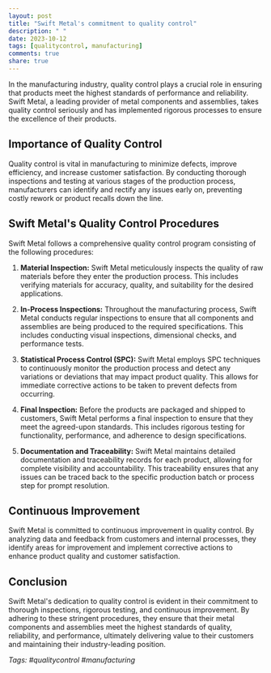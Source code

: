 ```yaml
---
layout: post
title: "Swift Metal's commitment to quality control"
description: " "
date: 2023-10-12
tags: [qualitycontrol, manufacturing]
comments: true
share: true
---
```


In the manufacturing industry, quality control plays a crucial role in ensuring that products meet the highest standards of performance and reliability. Swift Metal, a leading provider of metal components and assemblies, takes quality control seriously and has implemented rigorous processes to ensure the excellence of their products.

## Importance of Quality Control

Quality control is vital in manufacturing to minimize defects, improve efficiency, and increase customer satisfaction. By conducting thorough inspections and testing at various stages of the production process, manufacturers can identify and rectify any issues early on, preventing costly rework or product recalls down the line.

## Swift Metal's Quality Control Procedures

Swift Metal follows a comprehensive quality control program consisting of the following procedures:

1. **Material Inspection:** Swift Metal meticulously inspects the quality of raw materials before they enter the production process. This includes verifying materials for accuracy, quality, and suitability for the desired applications.

2. **In-Process Inspections:** Throughout the manufacturing process, Swift Metal conducts regular inspections to ensure that all components and assemblies are being produced to the required specifications. This includes conducting visual inspections, dimensional checks, and performance tests.

3. **Statistical Process Control (SPC):** Swift Metal employs SPC techniques to continuously monitor the production process and detect any variations or deviations that may impact product quality. This allows for immediate corrective actions to be taken to prevent defects from occurring.

4. **Final Inspection:** Before the products are packaged and shipped to customers, Swift Metal performs a final inspection to ensure that they meet the agreed-upon standards. This includes rigorous testing for functionality, performance, and adherence to design specifications.

5. **Documentation and Traceability:** Swift Metal maintains detailed documentation and traceability records for each product, allowing for complete visibility and accountability. This traceability ensures that any issues can be traced back to the specific production batch or process step for prompt resolution.

## Continuous Improvement

Swift Metal is committed to continuous improvement in quality control. By analyzing data and feedback from customers and internal processes, they identify areas for improvement and implement corrective actions to enhance product quality and customer satisfaction.

## Conclusion

Swift Metal's dedication to quality control is evident in their commitment to thorough inspections, rigorous testing, and continuous improvement. By adhering to these stringent procedures, they ensure that their metal components and assemblies meet the highest standards of quality, reliability, and performance, ultimately delivering value to their customers and maintaining their industry-leading position.

*Tags: #qualitycontrol #manufacturing*